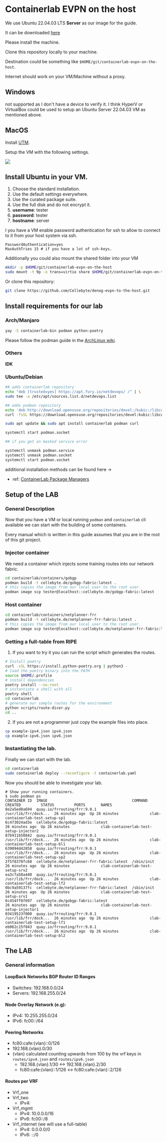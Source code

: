 # Containerlab EVPN on the host

We use Ubuntu 22.04.03 LTS **Server** as our image for the guide.

It can be downloaded [here](https://releases.ubuntu.com/jammy/)

Please install the machine.

Clone this repository locally to your machine.

Destination could be something like `$HOME/git/containerlab-evpn-on-the-host`.

Internet should work on your VM/Machine without a proxy.

## Windows
not supported as I don't have a device to verify it.
I think HyperV or VirtualBox could be used to setup an Ubuntu Server 22.04.03 VM as mentioned above.

## MacOS

Install [UTM](https://docs.getutm.app/installation/macos/).

Setup the VM with the following settings.

![](./images/settings-on-macos.png)

## Install Ubuntu in your VM.

1. Choose the standard installation.
2. Use the default settings everywhere.
3. Use the curated package suite.
4. Use the full disk and do not encrypt it.
5. **username**: tester
6. **password**: tester
7. **hostname**: server

I you have a VM enable password authentication for ssh to allow to connect to it from your host system via ssh.

```ssh-config
PasswordAuthentication=yes
MaxAuthTries 15 # if you have a lot of ssh-keys.
```

Additionally you could also mount the shared folder into your VM

```bash
mkdir -p $HOME/git/containerlab-evpn-on-the-host
sudo mount -t 9p -o trans=virtio share $HOME/git/containerlab-evpn-on-the-host -oversion=9p2000.L
```

Or clone this repository:

```bash
git clone https://github.com/Cellebyte/denog-evpn-to-the-host.git
```

## Install requirements for our lab

### Arch/Manjaro

```bash
yay -S containerlab-bin podman python-poetry
```

Please follow the podman guide in the [ArchLinux wiki](https://wiki.archlinux.org/title/Podman).

### Others

**IDK**

### Ubuntu/Debian

```bash
## adds containerlab repository
echo "deb [trusted=yes] https://apt.fury.io/netdevops/ /" | \
sudo tee -a /etc/apt/sources.list.d/netdevops.list

## adds podman repository
echo 'deb http://download.opensuse.org/repositories/devel:/kubic:/libcontainers:/unstable/xUbuntu_22.04/ /' | sudo tee /etc/apt/sources.list.d/devel:kubic:libcontainers:unstable.list
curl -fsSL https://download.opensuse.org/repositories/devel:kubic:libcontainers:unstable/xUbuntu_22.04/Release.key | gpg --dearmor | sudo tee /etc/apt/trusted.gpg.d/devel_kubic_libcontainers_unstable.gpg > /dev/null

sudo apt update && sudo apt install containerlab podman curl

systemctl start podman.socket

## if you get an masked service error

systemctl unmask podman.service
systemctl unmask podman.socket
systemctl start podman.socket
```

additional installation methods can be found here ->
* ref: [ContainerLab Package Managers](https://containerlab.dev/install/#package-managers)

## Setup of the LAB

### General Description
Now that you have a VM or local running `podman` and `containerlab` cli available we can start with the building of some containers.

Every manual which is written in this guide assumes that you are in the root of this git project.

### Injector container

We need a container which injects some training routes into our network fabric.

```bash
cd containerlab/containers/gobgp
podman build -t cellebyte.de/gobgp-fabric:latest .
# this copies the image from our local user to the root user.
podman image scp tester@localhost::cellebyte.de/gobgp-fabric:latest
```

### Host container

```bash
cd containerlab/containers/netplanner-frr
podman build -t cellebyte.de/netplanner-frr-fabric:latest .
# this copies the image from our local user to the root user.
podman image scp tester@localhost::cellebyte.de/netplanner-frr-fabric:latest
```

### Getting a full-table from RIPE

1. If you want to try it you can run the script which generates the routes.
```bash
# Install poetry
curl -sSL https://install.python-poetry.org | python3 -
# load the poetry binary into the PATH
source $HOME/.profile
# install dependencies
poetry install --no-root
# instantiate a shell with all 
poetry shell
cd containerlab
# generate our sample routes for the environment
python scripts/route-dicer.py
cd ..
```

2. If you are not a programmer just copy the example files into place.

```bash
cp example-ipv4.json ipv4.json
cp example-ipv6.json ipv6.json
```

### Instantiating the lab.

Finally we can start with the lab.
```bash
cd containerlab
sudo containerlab deploy --reconfigure -t containerlab.yaml
```

Now you should be able to investigate your lab.

```console
# Show your running containers. 
$ sudo podman ps
CONTAINER ID  IMAGE                                      COMMAND               CREATED         STATUS         PORTS       NAMES
8e2a5ed8a694  quay.io/frrouting/frr:9.0.1                /usr/lib/frr/dock...  26 minutes ago  Up 26 minutes              clab-containerlab-test-setup-sp1
6c473024ad3e  cellebyte.de/gobgp-fabric:latest                                 26 minutes ago  Up 26 minutes              clab-containerlab-test-setup-injector2
87b911b50842  quay.io/frrouting/frr:9.0.1                /usr/lib/frr/dock...  26 minutes ago  Up 26 minutes              clab-containerlab-test-setup-bl1
639094d42858  quay.io/frrouting/frr:9.0.1                /usr/lib/frr/dock...  26 minutes ago  Up 26 minutes              clab-containerlab-test-setup-sp2
2f5f8378fc68  cellebyte.de/netplanner-frr-fabric:latest  /sbin/init            26 minutes ago  Up 26 minutes              clab-containerlab-test-setup-srv2
ea3cfa58a440  quay.io/frrouting/frr:9.0.1                /usr/lib/frr/dock...  26 minutes ago  Up 26 minutes              clab-containerlab-test-setup-lf2
0bc9a59137fc  cellebyte.de/netplanner-frr-fabric:latest  /sbin/init            26 minutes ago  Up 26 minutes              clab-containerlab-test-setup-srv1
6c454ff0f697  cellebyte.de/gobgp-fabric:latest                                 26 minutes ago  Up 26 minutes              clab-containerlab-test-setup-injector1
03419523f000  quay.io/frrouting/frr:9.0.1                /usr/lib/frr/dock...  26 minutes ago  Up 26 minutes              clab-containerlab-test-setup-lf1
eb062c15f843  quay.io/frrouting/frr:9.0.1                /usr/lib/frr/dock...  26 minutes ago  Up 26 minutes              clab-containerlab-test-setup-bl2
```

## The LAB

### General information

#### LoopBack Networks BGP Router ID Ranges
* Switches: 192.168.0.0/24
* Servers: 192.168.255.0/24

#### Node Overlay Network (e.g):
* IPv4: 10.255.255.0/24
* IPv6: fc00::/64

#### Peering Networks
* fc80:cafe:{vlan}::0/126
* 192.168.{vlan}.0/30
* {vlan} calculated counting upwards from 100 by the vrf keys in `routes/ipv4.json` and `routes/ipv6.json`
  * 192.168.{vlan}.1/30 <-> 192.168.{vlan}.2/30
  * fc80:cafe:{vlan}::1/126 <-> fc80:cafe:{vlan}::2/126

#### Routes per VRF
* Vrf_one
* Vrf_two
  * IPv4: 
* Vrf_mgmt 
  * IPv4: 10.0.0.0/16
  * IPv6: fc00::/8
* Vrf_internet (we will use a full-table)
  * IPv4: 0.0.0.0/0
  * IPv6: ::/0
